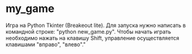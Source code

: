# my_game
Игра на Python Tkinter (Breakeout lite). Для запуска нужно написать в командной строке: "python new_game.py". Чтобы начать играть необходимо нажать на клавишу Shift, управление осуществляется клавишами "вправо", "влево"." 
